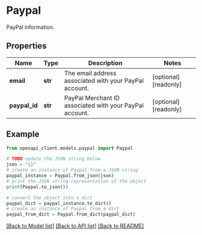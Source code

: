 # Paypal

PayPal information.

## Properties

Name | Type | Description | Notes
------------ | ------------- | ------------- | -------------
**email** | **str** | The email address associated with your PayPal account. | [optional] [readonly] 
**paypal_id** | **str** | PayPal Merchant ID associated with your PayPal account. | [optional] [readonly] 

## Example

```python
from openapi_client.models.paypal import Paypal

# TODO update the JSON string below
json = "{}"
# create an instance of Paypal from a JSON string
paypal_instance = Paypal.from_json(json)
# print the JSON string representation of the object
print(Paypal.to_json())

# convert the object into a dict
paypal_dict = paypal_instance.to_dict()
# create an instance of Paypal from a dict
paypal_from_dict = Paypal.from_dict(paypal_dict)
```
[[Back to Model list]](../README.md#documentation-for-models) [[Back to API list]](../README.md#documentation-for-api-endpoints) [[Back to README]](../README.md)


